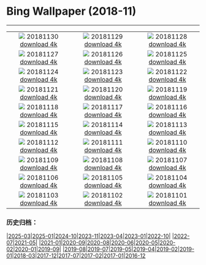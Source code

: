 # Bing Wallpaper (2018-11)
**************
| | | |
| :----: | :----: | :----: |
| ![](https://www.bing.com/az/hprichbg/rb/KilchurnSky_EN-US9115024751_1920x1080.jpg) 20181130 [download 4k](https://www.bing.com/az/hprichbg/rb/KilchurnSky_EN-US9115024751_UHD.jpg) | ![](https://www.bing.com/az/hprichbg/rb/FrankfurtXmas_EN-US9289866662_1920x1080.jpg) 20181129 [download 4k](https://www.bing.com/az/hprichbg/rb/FrankfurtXmas_EN-US9289866662_UHD.jpg) | ![](https://www.bing.com/th?id=OHR.RCTree_EN-US13777936889_1920x1080.jpg) 20181128 [download 4k](https://www.bing.com/th?id=OHR.RCTree_EN-US13777936889_UHD.jpg) |
| ![](https://www.bing.com/az/hprichbg/rb/FoxMolt_EN-US11584363178_1920x1080.jpg) 20181127 [download 4k](https://www.bing.com/az/hprichbg/rb/FoxMolt_EN-US11584363178_UHD.jpg) | ![](https://www.bing.com/az/hprichbg/rb/AliceCentralPark_EN-US9031006021_1920x1080.jpg) 20181126 [download 4k](https://www.bing.com/az/hprichbg/rb/AliceCentralPark_EN-US9031006021_UHD.jpg) | ![](https://www.bing.com/az/hprichbg/rb/VarennaSnow_EN-US8379460546_1920x1080.jpg) 20181125 [download 4k](https://www.bing.com/az/hprichbg/rb/VarennaSnow_EN-US8379460546_UHD.jpg) |
| ![](https://www.bing.com/az/hprichbg/rb/DarwinOrigin_EN-US14530151991_1920x1080.jpg) 20181124 [download 4k](https://www.bing.com/az/hprichbg/rb/DarwinOrigin_EN-US14530151991_UHD.jpg) | ![](https://www.bing.com/az/hprichbg/rb/ShoppersReflected_EN-US10998166854_1920x1080.jpg) 20181123 [download 4k](https://www.bing.com/az/hprichbg/rb/ShoppersReflected_EN-US10998166854_UHD.jpg) | ![](https://www.bing.com/az/hprichbg/rb/TomTurkey_EN-US7913806283_1920x1080.jpg) 20181122 [download 4k](https://www.bing.com/az/hprichbg/rb/TomTurkey_EN-US7913806283_UHD.jpg) |
| ![](https://www.bing.com/az/hprichbg/rb/AmateurNight_EN-US10748086103_1920x1080.jpg) 20181121 [download 4k](https://www.bing.com/az/hprichbg/rb/AmateurNight_EN-US10748086103_UHD.jpg) | ![](https://www.bing.com/az/hprichbg/rb/TDPflamingos_EN-US9923017546_1920x1080.jpg) 20181120 [download 4k](https://www.bing.com/az/hprichbg/rb/TDPflamingos_EN-US9923017546_UHD.jpg) | ![](https://www.bing.com/az/hprichbg/rb/NarrowsZion_EN-US8919763491_1920x1080.jpg) 20181119 [download 4k](https://www.bing.com/az/hprichbg/rb/NarrowsZion_EN-US8919763491_UHD.jpg) |
| ![](https://www.bing.com/az/hprichbg/rb/GeorgiaAquarium_EN-US12896401074_1920x1080.jpg) 20181118 [download 4k](https://www.bing.com/az/hprichbg/rb/GeorgiaAquarium_EN-US12896401074_UHD.jpg) | ![](https://www.bing.com/az/hprichbg/rb/MandarinDucksUK_EN-US10090169541_1920x1080.jpg) 20181117 [download 4k](https://www.bing.com/az/hprichbg/rb/MandarinDucksUK_EN-US10090169541_UHD.jpg) | ![](https://www.bing.com/az/hprichbg/rb/ChiribiqueteNP_EN-US10713623298_1920x1080.jpg) 20181116 [download 4k](https://www.bing.com/az/hprichbg/rb/ChiribiqueteNP_EN-US10713623298_UHD.jpg) |
| ![](https://www.bing.com/az/hprichbg/rb/EcolaSP_EN-US9857224001_1920x1080.jpg) 20181115 [download 4k](https://www.bing.com/az/hprichbg/rb/EcolaSP_EN-US9857224001_UHD.jpg) | ![](https://www.bing.com/az/hprichbg/rb/LeGivre_EN-US7576437900_1920x1080.jpg) 20181114 [download 4k](https://www.bing.com/az/hprichbg/rb/LeGivre_EN-US7576437900_UHD.jpg) | ![](https://www.bing.com/az/hprichbg/rb/SpiritBearSleeps_EN-US7883048709_1920x1080.jpg) 20181113 [download 4k](https://www.bing.com/az/hprichbg/rb/SpiritBearSleeps_EN-US7883048709_UHD.jpg) |
| ![](https://www.bing.com/az/hprichbg/rb/DCWWIMemorial_EN-US12585625273_1920x1080.jpg) 20181112 [download 4k](https://www.bing.com/az/hprichbg/rb/DCWWIMemorial_EN-US12585625273_UHD.jpg) | ![](https://www.bing.com/az/hprichbg/rb/WavePoppy_EN-US9071800685_1920x1080.jpg) 20181111 [download 4k](https://www.bing.com/az/hprichbg/rb/WavePoppy_EN-US9071800685_UHD.jpg) | ![](https://www.bing.com/az/hprichbg/rb/BadlandsBday_EN-US10299777329_1920x1080.jpg) 20181110 [download 4k](https://www.bing.com/az/hprichbg/rb/BadlandsBday_EN-US10299777329_UHD.jpg) |
| ![](https://www.bing.com/az/hprichbg/rb/CupFungus_EN-US8870948617_1920x1080.jpg) 20181109 [download 4k](https://www.bing.com/az/hprichbg/rb/CupFungus_EN-US8870948617_UHD.jpg) | ![](https://www.bing.com/az/hprichbg/rb/ManateeAwareness_EN-US8913276028_1920x1080.jpg) 20181108 [download 4k](https://www.bing.com/az/hprichbg/rb/ManateeAwareness_EN-US8913276028_UHD.jpg) | ![](https://www.bing.com/az/hprichbg/rb/RangoliDiwali_EN-US7042881731_1920x1080.jpg) 20181107 [download 4k](https://www.bing.com/az/hprichbg/rb/RangoliDiwali_EN-US7042881731_UHD.jpg) |
| ![](https://www.bing.com/az/hprichbg/rb/LincolnStates_EN-US11450535177_1920x1080.jpg) 20181106 [download 4k](https://www.bing.com/az/hprichbg/rb/LincolnStates_EN-US11450535177_UHD.jpg) | ![](https://www.bing.com/az/hprichbg/rb/AutumnNeuschwanstein_EN-US10604288553_1920x1080.jpg) 20181105 [download 4k](https://www.bing.com/az/hprichbg/rb/AutumnNeuschwanstein_EN-US10604288553_UHD.jpg) | ![](https://www.bing.com/az/hprichbg/rb/NYCM_EN-US8962861446_1920x1080.jpg) 20181104 [download 4k](https://www.bing.com/az/hprichbg/rb/NYCM_EN-US8962861446_UHD.jpg) |
| ![](https://www.bing.com/az/hprichbg/rb/BisonDay_EN-US9060544603_1920x1080.jpg) 20181103 [download 4k](https://www.bing.com/az/hprichbg/rb/BisonDay_EN-US9060544603_UHD.jpg) | ![](https://www.bing.com/az/hprichbg/rb/GourdDance_EN-US9566401396_1920x1080.jpg) 20181102 [download 4k](https://www.bing.com/az/hprichbg/rb/GourdDance_EN-US9566401396_UHD.jpg) | ![](https://www.bing.com/az/hprichbg/rb/DeadPhotographer_EN-US9480942912_1920x1080.jpg) 20181101 [download 4k](https://www.bing.com/az/hprichbg/rb/DeadPhotographer_EN-US9480942912_UHD.jpg) |

### 历史归档：

|[2025-03](bing/2025-03/2025-03.md)|[2025-01](bing/2025-01/2025-01.md)|[2024-10](bing/2024-10/2024-10.md)|[2023-11](bing/2023-11/2023-11.md)|[2023-04](bing/2023-04/2023-04.md)|[2023-01](bing/2023-01/2023-01.md)|[2022-10](bing/2022-10/2022-10.md)|
|[2022-07](bing/2022-07/2022-07.md)|[2021-05](bing/2021-05/2021-05.md)|
|[2021-01](bing/2021-01/2021-01.md)|[2020-09](bing/2020-09/2020-09.md)|[2020-08](bing/2020-08/2020-08.md)|[2020-06](bing/2020-06/2020-06.md)|[2020-05](bing/2020-05/2020-05.md)|[2020-02](bing/2020-02/2020-02.md)|[2020-01](bing/2020-01/2020-01.md)|[2019-09](bing/2019-09/2019-09.md)|
|[2019-08](bing/2019-08/2019-08.md)|[2019-07](bing/2019-07/2019-07.md)|[2019-05](bing/2019-05/2019-05.md)|[2019-04](bing/2019-04/2019-04.md)|[2019-02](bing/2019-02/2019-02.md)|[2019-01](bing/2019-01/2019-01.md)|[2018-03](bing/2018-03/2018-03.md)|[2017-12](bing/2017-12/2017-12.md)|[2017-07](bing/2017-07/2017-07.md)|[2017-02](bing/2017-02/2017-02.md)|[2017-01](bing/2017-01/2017-01.md)|[2016-12](bing/2016-12/2016-12.md)